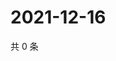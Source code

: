 # 2021-12-16

共 0 条

<!-- BEGIN WEIBO -->
<!-- 最后更新时间 Thu Dec 16 2021 04:15:48 GMT+0800 (China Standard Time) -->

<!-- END WEIBO -->
